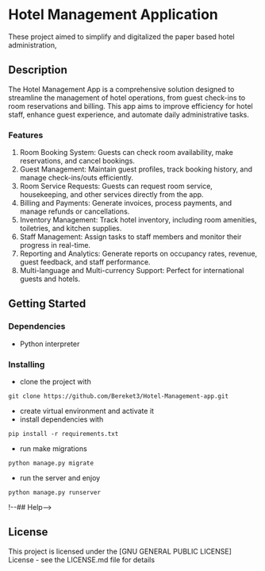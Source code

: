 # Hotel Management Application

These project aimed to simplify and digitalized the paper based hotel administration,

## Description

The Hotel Management App is a comprehensive solution designed to streamline the management of hotel operations, from guest check-ins to room reservations and billing. This app aims to improve efficiency for hotel staff, enhance guest experience, and automate daily administrative tasks.

### Features

1. Room Booking System: Guests can check room availability, make reservations, and cancel bookings.
2. Guest Management: Maintain guest profiles, track booking history, and manage check-ins/outs efficiently.
3. Room Service Requests: Guests can request room service, housekeeping, and other services directly from the app.
4. Billing and Payments: Generate invoices, process payments, and manage refunds or cancellations.
5. Inventory Management: Track hotel inventory, including room amenities, toiletries, and kitchen supplies.
6. Staff Management: Assign tasks to staff members and monitor their progress in real-time.
7. Reporting and Analytics: Generate reports on occupancy rates, revenue, guest feedback, and staff performance.
8. Multi-language and Multi-currency Support: Perfect for international guests and hotels.

## Getting Started

### Dependencies

* Python interpreter

### Installing

* clone the project with
```
git clone https://github.com/Bereket3/Hotel-Management-app.git
```
* create virtual environment and activate it 
* install dependencies with
```
pip install -r requirements.txt
```
* run make migrations
```
python manage.py migrate
```
* run the server and enjoy
```
python manage.py runserver
```
!--## Help-->
<!---->
<!--Any advise for common problems or issues.-->
<!---->
<!---->
<!--## Authors-->
<!---->
<!--Contributors names and contact info-->
<!---->
<!--ex. Dominique Pizzie  -->
<!--ex. [@DomPizzie](https://twitter.com/dompizzie)-->
<!---->
<!-- ## Version History -->
<!---->
<!-- * 0.2 -->
<!--     * Various bug fixes and optimizations -->
<!--     * See [commit change]() or See [release history]() -->
<!-- * 0.1 -->
<!--     * Initial Release -->

## License

This project is licensed under the [GNU GENERAL PUBLIC LICENSE] License - see the LICENSE.md file for details

<!--## Acknowledgments-->
<!---->
<!--Inspiration, code snippets, etc.-->
<!--* [awesome-readme](https://github.com/matiassingers/awesome-readme)-->
<!--* [PurpleBooth](https://gist.github.com/PurpleBooth/109311bb0361f32d87a2)-->
<!--* [dbader](https://github.com/dbader/readme-template)-->
<!--* [zenorocha](https://gist.github.com/zenorocha/4526327)-->
<!--* [fvcproductions](https://gist.github.com/fvcproductions/1bfc2d4aecb01a834b46)-->
